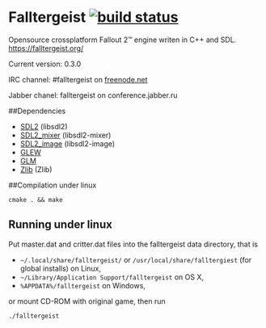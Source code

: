 Falltergeist [![build status](https://secure.travis-ci.org/falltergeist/falltergeist.png)](http://travis-ci.org/falltergeist/falltergeist)
============

Opensource crossplatform Fallout 2™ engine writen in C++ and SDL.
https://falltergeist.org/

Current version: 0.3.0

IRC channel: #falltergeist on [freenode.net](http://webchat.freenode.net/?channels=falltergeist)

Jabber chanel: falltergeist on conference.jabber.ru

##Dependencies

- [SDL2](http://www.libsdl.org) (libsdl2)
- [SDL2\_mixer](http://www.libsdl.org/projects/SDL_mixer/) (libsdl2-mixer)
- [SDL2\_image](http://www.libsdl.org/projects/SDL_image/) (libsdl2-image)
- [GLEW](http://glew.sourceforge.net/)
- [GLM](http://glm.g-truc.net/)
- [Zlib](http://www.zlib.net/) (Zlib)

##Compilation under linux

```
cmake . && make
```

## Running under linux

Put master.dat and critter.dat files into the falltergeist data directory, that is

* `~/.local/share/falltergeist/`  or `/usr/local/share/falltergiest` (for global installs) on Linux,
*  `~/Library/Application Support/falltergeist` on OS X,
* `%APPDATA%/falltergeist` on Windows,

or mount CD-ROM with original game, then run

```
./falltergeist
```
